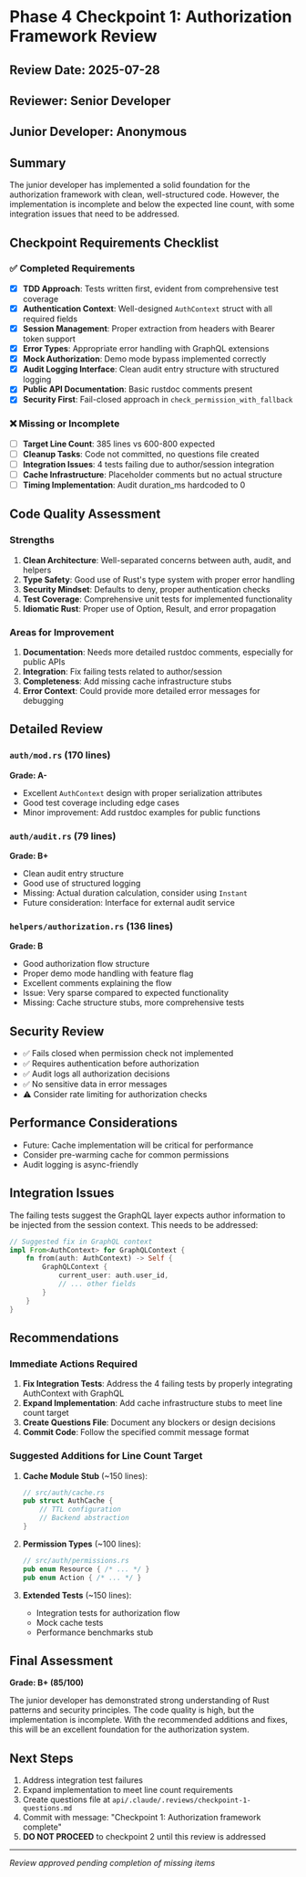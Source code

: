 # Phase 4 Checkpoint 1: Authorization Framework Review

## Review Date: 2025-07-28
## Reviewer: Senior Developer
## Junior Developer: Anonymous

## Summary
The junior developer has implemented a solid foundation for the authorization framework with clean, well-structured code. However, the implementation is incomplete and below the expected line count, with some integration issues that need to be addressed.

## Checkpoint Requirements Checklist

### ✅ Completed Requirements
- [x] **TDD Approach**: Tests written first, evident from comprehensive test coverage
- [x] **Authentication Context**: Well-designed `AuthContext` struct with all required fields
- [x] **Session Management**: Proper extraction from headers with Bearer token support
- [x] **Error Types**: Appropriate error handling with GraphQL extensions
- [x] **Mock Authorization**: Demo mode bypass implemented correctly
- [x] **Audit Logging Interface**: Clean audit entry structure with structured logging
- [x] **Public API Documentation**: Basic rustdoc comments present
- [x] **Security First**: Fail-closed approach in `check_permission_with_fallback`

### ❌ Missing or Incomplete
- [ ] **Target Line Count**: 385 lines vs 600-800 expected
- [ ] **Cleanup Tasks**: Code not committed, no questions file created
- [ ] **Integration Issues**: 4 tests failing due to author/session integration
- [ ] **Cache Infrastructure**: Placeholder comments but no actual structure
- [ ] **Timing Implementation**: Audit duration_ms hardcoded to 0

## Code Quality Assessment

### Strengths
1. **Clean Architecture**: Well-separated concerns between auth, audit, and helpers
2. **Type Safety**: Good use of Rust's type system with proper error handling
3. **Security Mindset**: Defaults to deny, proper authentication checks
4. **Test Coverage**: Comprehensive unit tests for implemented functionality
5. **Idiomatic Rust**: Proper use of Option, Result, and error propagation

### Areas for Improvement
1. **Documentation**: Needs more detailed rustdoc comments, especially for public APIs
2. **Integration**: Fix failing tests related to author/session
3. **Completeness**: Add missing cache infrastructure stubs
4. **Error Context**: Could provide more detailed error messages for debugging

## Detailed Review

### `auth/mod.rs` (170 lines)
**Grade: A-**
- Excellent `AuthContext` design with proper serialization attributes
- Good test coverage including edge cases
- Minor improvement: Add rustdoc examples for public functions

### `auth/audit.rs` (79 lines)
**Grade: B+**
- Clean audit entry structure
- Good use of structured logging
- Missing: Actual duration calculation, consider using `Instant`
- Future consideration: Interface for external audit service

### `helpers/authorization.rs` (136 lines)
**Grade: B**
- Good authorization flow structure
- Proper demo mode handling with feature flag
- Excellent comments explaining the flow
- Issue: Very sparse compared to expected functionality
- Missing: Cache structure stubs, more comprehensive tests

## Security Review
- ✅ Fails closed when permission check not implemented
- ✅ Requires authentication before authorization
- ✅ Audit logs all authorization decisions
- ✅ No sensitive data in error messages
- ⚠️ Consider rate limiting for authorization checks

## Performance Considerations
- Future: Cache implementation will be critical for performance
- Consider pre-warming cache for common permissions
- Audit logging is async-friendly

## Integration Issues
The failing tests suggest the GraphQL layer expects author information to be injected from the session context. This needs to be addressed:

```rust
// Suggested fix in GraphQL context
impl From<AuthContext> for GraphQLContext {
    fn from(auth: AuthContext) -> Self {
        GraphQLContext {
            current_user: auth.user_id,
            // ... other fields
        }
    }
}
```

## Recommendations

### Immediate Actions Required
1. **Fix Integration Tests**: Address the 4 failing tests by properly integrating AuthContext with GraphQL
2. **Expand Implementation**: Add cache infrastructure stubs to meet line count target
3. **Create Questions File**: Document any blockers or design decisions
4. **Commit Code**: Follow the specified commit message format

### Suggested Additions for Line Count Target
1. **Cache Module Stub** (~150 lines):
   ```rust
   // src/auth/cache.rs
   pub struct AuthCache {
       // TTL configuration
       // Backend abstraction
   }
   ```

2. **Permission Types** (~100 lines):
   ```rust
   // src/auth/permissions.rs
   pub enum Resource { /* ... */ }
   pub enum Action { /* ... */ }
   ```

3. **Extended Tests** (~150 lines):
   - Integration tests for authorization flow
   - Mock cache tests
   - Performance benchmarks stub

## Final Assessment

**Grade: B+ (85/100)**

The junior developer has demonstrated strong understanding of Rust patterns and security principles. The code quality is high, but the implementation is incomplete. With the recommended additions and fixes, this will be an excellent foundation for the authorization system.

## Next Steps
1. Address integration test failures
2. Expand implementation to meet line count requirements
3. Create questions file at `api/.claude/.reviews/checkpoint-1-questions.md`
4. Commit with message: "Checkpoint 1: Authorization framework complete"
5. **DO NOT PROCEED** to checkpoint 2 until this review is addressed

---
*Review approved pending completion of missing items*
